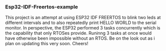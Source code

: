 ### Esp32-IDF-Freertos-example
This project is an attempt at using ESP32 IDF FREERTOS to blink two leds at different intervals and to also repeatedly print HELLO WORLD to the serial monitor. In perspective, the ESP32 performed 3 tasks concurrently which is the capability that only RTOSes provide. Runinng 3 tasks at once would have otherwise been impossible without an RTOS. Be on the look out as i plan on updating this very soon. Cheers! 
